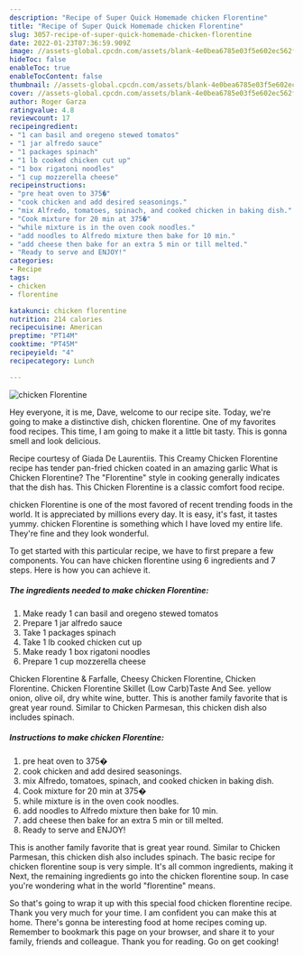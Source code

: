 ```yaml
---
description: "Recipe of Super Quick Homemade chicken Florentine"
title: "Recipe of Super Quick Homemade chicken Florentine"
slug: 3057-recipe-of-super-quick-homemade-chicken-florentine
date: 2022-01-23T07:36:59.909Z
image: //assets-global.cpcdn.com/assets/blank-4e0bea6785e03f5e602ec562f230caae08da540cada707380b4fe1bbebba43da.png
hideToc: false
enableToc: true
enableTocContent: false
thumbnail: //assets-global.cpcdn.com/assets/blank-4e0bea6785e03f5e602ec562f230caae08da540cada707380b4fe1bbebba43da.png
cover: //assets-global.cpcdn.com/assets/blank-4e0bea6785e03f5e602ec562f230caae08da540cada707380b4fe1bbebba43da.png
author: Roger Garza
ratingvalue: 4.8
reviewcount: 17
recipeingredient:
- "1 can basil and oregeno stewed tomatos"
- "1 jar alfredo sauce"
- "1 packages spinach"
- "1 lb cooked chicken cut up"
- "1 box rigatoni noodles"
- "1 cup mozzerella cheese"
recipeinstructions:
- "pre heat oven to 375�"
- "cook chicken and add desired seasonings."
- "mix Alfredo, tomatoes, spinach, and cooked chicken in baking dish."
- "Cook mixture for 20 min at 375�"
- "while mixture is in the oven cook noodles."
- "add noodles to Alfredo mixture then bake for 10 min."
- "add cheese then bake for an extra 5 min or till melted."
- "Ready to serve and ENJOY!"
categories:
- Recipe
tags:
- chicken
- florentine

katakunci: chicken florentine 
nutrition: 214 calories
recipecuisine: American
preptime: "PT14M"
cooktime: "PT45M"
recipeyield: "4"
recipecategory: Lunch

---
```



![chicken Florentine](//assets-global.cpcdn.com/assets/blank-4e0bea6785e03f5e602ec562f230caae08da540cada707380b4fe1bbebba43da.png)

Hey everyone, it is me, Dave, welcome to our recipe site. Today, we're going to make a distinctive dish, chicken florentine. One of my favorites food recipes. This time, I am going to make it a little bit tasty. This is gonna smell and look delicious.

Recipe courtesy of Giada De Laurentiis. This Creamy Chicken Florentine recipe has tender pan-fried chicken coated in an amazing garlic What is Chicken Florentine? The &#34;Florentine&#34; style in cooking generally indicates that the dish has. This Chicken Florentine is a classic comfort food recipe.

chicken Florentine is one of the most favored of recent trending foods in the world. It is appreciated by millions every day. It is easy, it's fast, it tastes yummy. chicken Florentine is something which I have loved my entire life. They're fine and they look wonderful.


To get started with this particular recipe, we have to first prepare a few components. You can have chicken florentine using 6 ingredients and 7 steps. Here is how you can achieve it.

<!--inarticleads1-->

##### The ingredients needed to make chicken Florentine:

1. Make ready 1 can basil and oregeno stewed tomatos
1. Prepare 1 jar alfredo sauce
1. Take 1 packages spinach
1. Take 1 lb cooked chicken cut up
1. Make ready 1 box rigatoni noodles
1. Prepare 1 cup mozzerella cheese


Chicken Florentine &amp; Farfalle, Cheesy Chicken Florentine, Chicken Florentine. Chicken Florentine Skillet (Low Carb)Taste And See. yellow onion, olive oil, dry white wine, butter. This is another family favorite that is great year round. Similar to Chicken Parmesan, this chicken dish also includes spinach. 

<!--inarticleads2-->

##### Instructions to make chicken Florentine:

1. pre heat oven to 375�
1. cook chicken and add desired seasonings.
1. mix Alfredo, tomatoes, spinach, and cooked chicken in baking dish.
1. Cook mixture for 20 min at 375�
1. while mixture is in the oven cook noodles.
1. add noodles to Alfredo mixture then bake for 10 min.
1. add cheese then bake for an extra 5 min or till melted.
1. Ready to serve and ENJOY!

This is another family favorite that is great year round. Similar to Chicken Parmesan, this chicken dish also includes spinach. The basic recipe for chicken florentine soup is very simple. It&#39;s all common ingredients, making it Next, the remaining ingredients go into the chicken florentine soup. In case you&#39;re wondering what in the world &#34;florentine&#34; means. 

So that's going to wrap it up with this special food chicken florentine recipe. Thank you very much for your time. I am confident you can make this at home. There's gonna be interesting food at home recipes coming up. Remember to bookmark this page on your browser, and share it to your family, friends and colleague. Thank you for reading. Go on get cooking!
